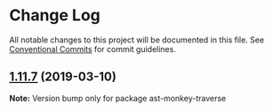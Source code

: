 # Change Log

All notable changes to this project will be documented in this file.
See [Conventional Commits](https://conventionalcommits.org) for commit guidelines.

## [1.11.7](https://gitlab.com/codsen/codsen/compare/ast-monkey-traverse@1.11.6...ast-monkey-traverse@1.11.7) (2019-03-10)

**Note:** Version bump only for package ast-monkey-traverse
